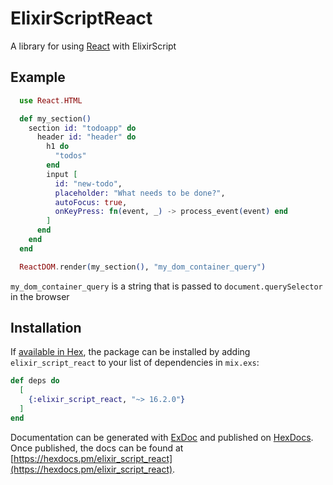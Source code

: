 # ElixirScriptReact

A library for using [React](https://facebook.github.io/react/) with ElixirScript

## Example

```elixir
  use React.HTML

  def my_section()
    section id: "todoapp" do
      header id: "header" do
        h1 do
          "todos"
        end
        input [
          id: "new-todo",
          placeholder: "What needs to be done?",
          autoFocus: true,
          onKeyPress: fn(event, _) -> process_event(event) end
        ]
      end
    end
  end

  ReactDOM.render(my_section(), "my_dom_container_query")
```

`my_dom_container_query` is a string that is passed to `document.querySelector` in the browser

## Installation

If [available in Hex](https://hex.pm/docs/publish), the package can be installed
by adding `elixir_script_react` to your list of dependencies in `mix.exs`:

```elixir
def deps do
  [
    {:elixir_script_react, "~> 16.2.0"}
  ]
end
```

Documentation can be generated with [ExDoc](https://github.com/elixir-lang/ex_doc)
and published on [HexDocs](https://hexdocs.pm). Once published, the docs can
be found at [https://hexdocs.pm/elixir_script_react](https://hexdocs.pm/elixir_script_react).
